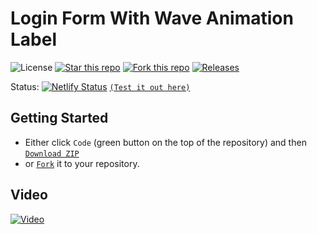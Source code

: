 # Login Form With Wave Animation Label

![License](https://img.shields.io/npm/l/css-star-rating.svg) 
[![Star this repo](https://badgen.net/github/stars/blank-yt/Login-Form-With-Wave-Animation-Label)](https://GitHub.com/blank-yt/Login-Form-With-Wave-Animation-Label/stargazers/)
[![Fork this repo](https://badgen.net/github/forks/blank-yt/Login-Form-With-Wave-Animation-Label)](https://GitHub.com/blank-yt/Login-Form-With-Wave-Animation-Label/fork/)
[![Releases](https://img.shields.io/github/downloads/blank-yt/Login-Form-With-Wave-Animation-Label/total.svg)](https://github.com/blank-yt/Login-Form-With-Wave-Animation-Label/archive/refs/tags/Release.zip)

Status: [![Netlify Status](https://api.netlify.com/api/v1/badges/91042d16-bf0f-4d84-afd8-ad1c7c1cfb82/deploy-status)](https://sweet-tarsier-d9f249.netlify.app/) [`(Test it out here)`](https://sweet-tarsier-d9f249.netlify.app/)

## Getting Started
- Either click `Code` (green button on the top of the repository) and then [`Download ZIP`](https://github.com/blank-yt/Login-Form-With-Wave-Animation-Label/archive/refs/tags/Release.zip)
- or [`Fork`](https://github.com/blank-yt/Login-Form-With-Wave-Animation-Label/fork) it to your repository.

## Video
[![Video](https://img.youtube.com/vi/8ItimD48xPU/0.jpg)](https://www.youtube.com/watch?v=8ItimD48xPU)
